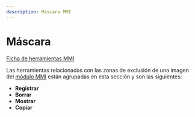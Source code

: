 ```yaml
---
description: Máscara MMI
---
```


# Máscara

[Ficha de herramientas MMI](../fichas-de-herramientas/ficha-de-herramientas-mmi.md)

Las herramientas relacionadas con las zonas de exclusión de una imagen del [módulo MMI](./) están agrupadas en esta sección y son las siguientes:

* **Registrar**
* **Borrar**
* **Mostrar**
* **Copiar**

